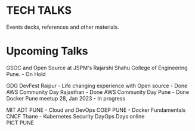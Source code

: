 # TECH TALKS

Events decks, references and other materials.


# Upcoming Talks

GSOC and Open Source at JSPM's Rajarshi Shahu College of Engineering Pune. - On Hold

GDG DevFest Raipur - Life changing experience with Open source - Done
AWS Community Day Rajasthan - Done
AWS Community Day Pune - Done
Docker Pune meetup 28, Jan 2023 - In progress

MIT ADT PUNE - Cloud and DevOps 
COEP PUNE - Docker Fundamentals 
CNCF Thane - Kubernetes Security 
DayOps Days online  
PICT PUNE 

